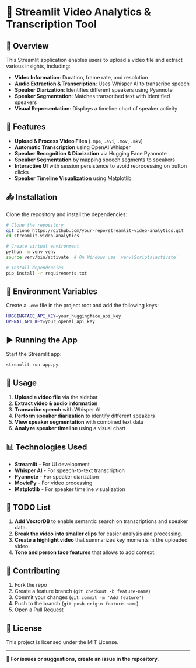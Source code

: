 # 🎥 Streamlit Video Analytics & Transcription Tool

## 📌 Overview
This Streamlit application enables users to upload a video file and extract various insights, including:
- **Video Information**: Duration, frame rate, and resolution
- **Audio Extraction & Transcription**: Uses Whisper AI to transcribe speech
- **Speaker Diarization**: Identifies different speakers using Pyannote
- **Speaker Segmentation**: Matches transcribed text with identified speakers
- **Visual Representation**: Displays a timeline chart of speaker activity

## 🚀 Features
- **Upload & Process Video Files** (`.mp4`, `.avi`, `.mov`, `.mkv`)
- **Automatic Transcription** using OpenAI Whisper
- **Speaker Recognition & Diarization** via Hugging Face Pyannote
- **Speaker Segmentation** by mapping speech segments to speakers
- **Interactive UI** with session persistence to avoid reprocessing on button clicks
- **Speaker Timeline Visualization** using Matplotlib

## 📥 Installation
Clone the repository and install the dependencies:

```sh
# Clone the repository
git clone https://github.com/your-repo/streamlit-video-analytics.git
cd streamlit-video-analytics

# Create virtual environment
python -m venv venv
source venv/bin/activate  # On Windows use `venv\Scripts\activate`

# Install dependencies
pip install -r requirements.txt
```

## 🔑 Environment Variables
Create a `.env` file in the project root and add the following keys:

```sh
HUGGINGFACE_API_KEY=your_huggingface_api_key
OPENAI_API_KEY=your_openai_api_key
```

## ▶️ Running the App
Start the Streamlit app:

```sh
streamlit run app.py
```

## 📌 Usage
1. **Upload a video file** via the sidebar
2. **Extract video & audio information**
3. **Transcribe speech** with Whisper AI
4. **Perform speaker diarization** to identify different speakers
5. **View speaker segmentation** with combined text data
6. **Analyze speaker timeline** using a visual chart

## 📊 Technologies Used
- **Streamlit** - For UI development
- **Whisper AI** - For speech-to-text transcription
- **Pyannote** - For speaker diarization
- **MoviePy** - For video processing
- **Matplotlib** - For speaker timeline visualization

## 📝 TODO List
1. **Add VectorDB** to enable semantic search on transcriptions and speaker data.
2. **Break the video into smaller clips** for easier analysis and processing.
3. **Create a highlight video** that summarizes key moments in the uploaded video.
4. **Tone and person face features** that allows to add context.


## 🤝 Contributing
1. Fork the repo
2. Create a feature branch (`git checkout -b feature-name`)
3. Commit your changes (`git commit -m 'Add feature'`)
4. Push to the branch (`git push origin feature-name`)
5. Open a Pull Request

## 📝 License
This project is licensed under the MIT License.

---

📩 **For issues or suggestions, create an issue in the repository.**

